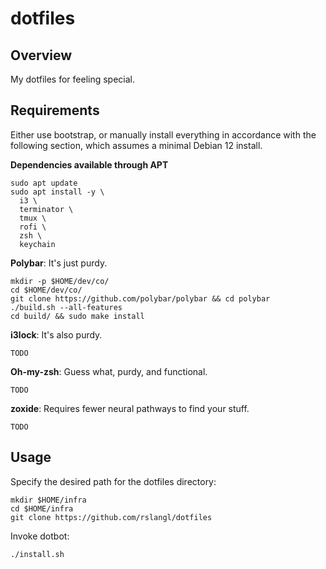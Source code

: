 # dotfiles

## Overview

My dotfiles for feeling special.

## Requirements

Either use bootstrap, or manually install everything in accordance with the following section, which assumes a minimal Debian 12 install.

**Dependencies available through APT**
```shell
sudo apt update
sudo apt install -y \
  i3 \
  terminator \
  tmux \
  rofi \
  zsh \
  keychain
```

**Polybar**: It's just purdy.
```shell
mkdir -p $HOME/dev/co/
cd $HOME/dev/co/
git clone https://github.com/polybar/polybar && cd polybar
./build.sh --all-features
cd build/ && sudo make install
```

**i3lock**: It's also purdy.
```shell
TODO
```

**Oh-my-zsh**: Guess what, purdy, and functional.
```shell
TODO
```

**zoxide**: Requires fewer neural pathways to find your stuff.
```shell
TODO
```

## Usage

Specify the desired path for the dotfiles directory:
```shell
mkdir $HOME/infra
cd $HOME/infra
git clone https://github.com/rslangl/dotfiles
```

Invoke dotbot:
```shell
./install.sh
```
